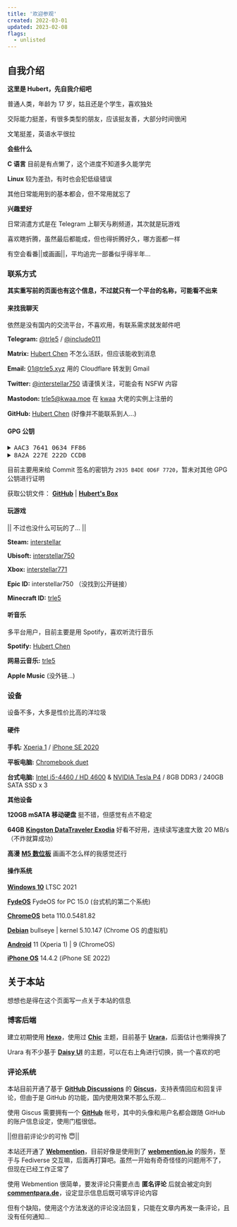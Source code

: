 ```yaml
---
title: '欢迎参观'
created: 2022-03-01
updated: 2023-02-08
flags:
  - unlisted
---
```


## 自我介绍

**这里是 Hubert，先自我介绍吧**

普通人类，年龄为 17 岁，姑且还是个学生，喜欢独处

交际能力挺差，有很多类型的朋友，应该挺友善，大部分时间很闲

文笔挺差，英语水平很拉

**会些什么**

**C 语言** 目前是有点懒了，这个进度不知道多久能学完

**Linux** 较为差劲，有时也会犯低级错误

其他日常能用到的基本都会，但不常用就忘了

**兴趣爱好**

日常消遣方式是在 Telegram 上聊天与刷频道，其次就是玩游戏

喜欢瞎折腾，虽然最后都能成，但也得折腾好久，哪方面都一样

有空会看番||或画画||，平均追完一部番似乎得半年...

### 联系方式

**其实重写前的页面也有这个信息，不过就只有一个平台的名称，可能看不出来**

#### 来找我聊天

依然是没有国内的交流平台，不喜欢用，有联系需求就发邮件吧

**Telegram:** [@trle5](https://t.me/trle5) / [@include011](https://t.me/include011)

**Matrix:** [Hubert Chen](https://matrix.to/#/@trle5:matrix.org) 不怎么活跃，但应该能收到消息

**Email:** [01@trle5.xyz](mailto:01@trle5.xyz) 用的 Cloudflare 转发到 Gmail

**Twitter:** [@interstellar750](https://twitter.com/interstellar750) 请谨慎关注，可能会有 NSFW 内容

**Mastodon:** [trle5@kwaa.moe](https://kwaa.moe/@trle5) 在 [kwaa](https://kwaa.moe/@kwa) 大佬的实例上注册的

**GitHub:** [Hubert Chen](https://github.com/interstellar750) (好像并不能联系到人...)

#### GPG 公钥

<details>
  <summary><big><code>AAC3 7641 0634 FF86</code></big></summary>

```bash
sec   rsa4096/AAC376410634FF86 2023-01-01 [SC] (签名 证明)
      7456 A0AB 47EC E8BE 1AD0 89D9 AAC3 7641 0634 FF86
uid   [ultimate]    Hubert Chen <01@trle5.xyz>
ssb   rsa4096/B716CE1EAA7B8F00 2023-01-01 [E] (加密)
ssb   rsa4096/B4ED58260C725C91 2023-01-06 [A] (认证)
ssb   rsa4096/2935B4DE0D6F7720 2023-01-06 [SE] (签名 加密)
```

</details>

<details>
  <summary><big><code>8A2A 227E 222D CCDB</code></big></summary>

```bash
sec#  ed25519/8A2A227E222DCCDB 2023-01-18 [C] (证明)
      F154 5A09 2296 673A 0C43 6BE0 8A2A 227E 222D CCDB
uid   [ultimate]    Hubert Chen <01@trle5.xyz>
ssb>  ed25519/74D8BCE883FDDEE2 2023-01-19 [S] (签名)
ssb>  cv25519/FA47AF4129AA0BB1 2023-01-19 [E] (加密)
ssb>  ed25519/7043720D3C7D7718 2023-01-19 [A] (认证)
```

</details>

目前主要用来给 Commit 签名的密钥为 `2935 B4DE 0D6F 7720`，暂未对其他 GPG 公钥进行证明

获取公钥文件： [**GitHub**](https://github.com/Interstellar750.gpg) | [**Hubert's Box**](https://t5d.trle5.xyz/GPG/gpg_pub_keys_hubert.asc)

#### 玩游戏

|| 不过也没什么可玩的了... ||

**Steam:** [interstellar](https://steamcommunity.com/id/interstellar750)

**Ubisoft:** [interstellar750](https://ubisoftconnect.com/zh-CN/profile/interstellar750)

**Xbox:** [interstellar771](https://account.xbox.com/zh-cn/profile?gamertag=interstellar771)

**Epic ID:** interstellar750 （没找到公开链接）

**Minecraft ID:** [trle5](https://namemc.com/profile/trle5)

#### 听音乐

多平台用户，目前主要是用 Spotify，喜欢听流行音乐

**Spotify:** [Hubert Chen](https://open.spotify.com/user/31fuag5tpkvedxdfbkbt5zrygfgq)

**网易云音乐:** [trle5](https://music.163.com/#/user/home?id=1884310694)

**Apple Music** (没外链...)

### 设备

设备不多，大多是性价比高的洋垃圾

#### 硬件

**手机:** [Xperia 1](https://www.sony-asia.com/electronics/smartphones/xperia-1) / [iPhone SE 2020](https://zh.m.wikipedia.org/zh-hans/IPhone_SE_(%E7%AC%AC%E4%BA%8C%E4%BB%A3))

**平板电脑:** [Chromebook duet](https://www.lenovo.com/il/en/laptops/lenovo/student-chromebooks/Lenovo-CT-X636/p/ZZICZCTCT1X)

**台式电脑:** [Intel i5-4460 / HD 4600](https://www.intel.com/content/www/us/en/products/sku/80817/intel-core-i54460-processor-6m-cache-up-to-3-40-ghz/specifications.html) & [NVIDIA Tesla P4](https://www.nvidia.cn/content/dam/en-zz/zh_cn/Solutions/deep-learning/deep-learning-solutions/inference-platform/hpc/222754_Tesla_P4_Datasheet_nvidia-hr-cn.pdf) / 8GB DDR3 / 240GB SATA SSD x 3

**其他设备**

**120GB mSATA 移动硬盘** 挺不错，但感觉有点不稳定

**64GB** [**Kingston DataTraveler Exodia**](https://www.kingston.com/cn/usb-flash-drives/datatraveler-exodia-usb-3-2-usb-flash-drive) 好看不好用，连续读写速度大致 20 MB/s （不炸就算成功）

**高漫** [**M5 数位板**](https://www.gaomon.cn/Pen_Tablet/M5.html) 画画不怎么样的我感觉还行

#### 操作系统

[**Windows 10**](https://www.microsoft.com/zh-cn/windows/get-windows-10) LTSC 2021

[**FydeOS**](https://fydeos.io/download/) FydeOS for PC 15.0 (台式机的第二个系统)

[**ChromeOS**](https://www.google.com/chromebook/chrome-os/) beta 110.0.5481.82

[**Debian**](https://www.debian.org/) bullseye | kernel 5.10.147 (Chrome OS 的虚拟机)

[**Android**](https://www.android.com/) 11 (Xperia 1) | 9 (ChromeOS)

[**iPhone OS**](https://www.apple.com/ios/) 14.4.2 (iPhone SE 2022)

## 关于本站

想想也是得在这个页面写一点关于本站的信息

### 博客后端

建立初期使用 [**Hexo**](https://github.com/hexojs/hexo)，使用过 [**Chic**](https://github.com/Siricee/hexo-theme-Chic) 主题，目前基于 [**Urara**](https://github.com/importantimport/urara)，后面估计也懒得换了

Urara 有不少基于 [**Daisy UI**](https://github.com/saadeghi/daisyui) 的主题，可以在右上角进行切换，挑一个喜欢的吧

### 评论系统

本站目前开通了基于 [**GitHub Discussions**](https://docs.github.com/zh/discussions) 的 [**Giscus**](https://github.com/)，支持表情回应和回复评论，但由于是 GitHub 的功能，国内使用效果不那么乐观...

使用 Giscus 需要拥有一个 [**GitHub**](https://github.com/) 帐号，其中的头像和用户名都会跟随 GitHub 的账户信息设定，使用门槛很低。

||但目前评论少的可怜 😇||

本站还开通了 [**Webmention**](https://indieweb.org/Webmention)，目前好像是使用到了 [**webmention.io**](https://webmention.io/) 的服务，至于与 Fediverse 交互嘛，后面再打算吧。虽然一开始有奇奇怪怪的问题用不了，但现在已经工作正常了

使用 Webmention 很简单，要发评论只需要点击 **匿名评论** 后就会被定向到 [**commentpara.de**](https://commentpara.de/)，设定显示信息后既可填写评论内容

但有个缺陷，使用这个方法发送的评论没法回复，只能在文章内再发一条评论，且没有任何通知...
